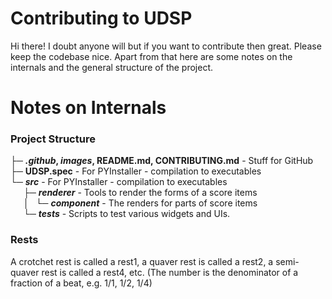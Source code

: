 # Contributing to UDSP
Hi there! I doubt anyone will but if you want to contribute then great. Please keep the codebase nice. Apart from that here are some notes on the internals and the general structure of the project.

# Notes on Internals
### Project Structure
├─ **_.github_, _images_, README.md, CONTRIBUTING.md** - Stuff for GitHub  
├─ **UDSP.spec** - For PYInstaller - compilation to executables  
└─ **_src_** - For PYInstaller - compilation to executables  
&emsp;&ensp;├─ **_renderer_** - Tools to render the forms of a score items  
&emsp;&ensp;│ &ensp;└─ **_component_**  - The renders for parts of score items  
&emsp;&ensp;└─ **_tests_**  - Scripts to test various widgets and UIs.


### Rests
A crotchet rest is called a rest1, a quaver rest is called a rest2, a semi-quaver rest is called a rest4, etc. (The number is the denominator of a fraction of a beat, e.g. 1/1, 1/2, 1/4)